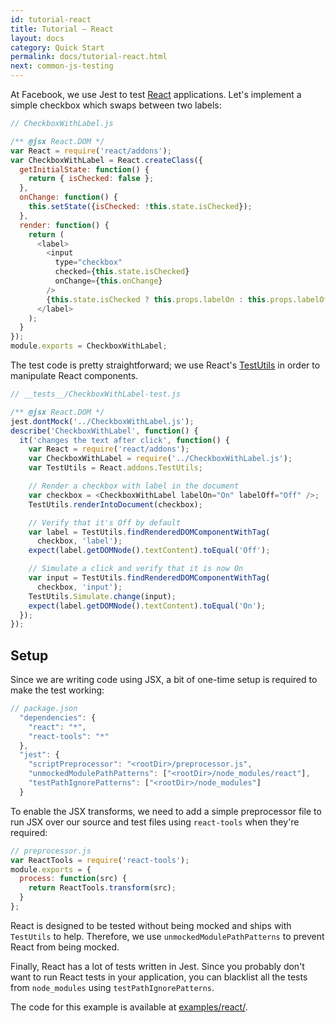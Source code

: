 ```yaml
---
id: tutorial-react
title: Tutorial – React
layout: docs
category: Quick Start
permalink: docs/tutorial-react.html
next: common-js-testing
---
```


At Facebook, we use Jest to test [React](http://facebook.github.io/react/) applications. Let's implement a simple checkbox which swaps between two labels:

```javascript
// CheckboxWithLabel.js

/** @jsx React.DOM */
var React = require('react/addons');
var CheckboxWithLabel = React.createClass({
  getInitialState: function() {
    return { isChecked: false };
  },
  onChange: function() {
    this.setState({isChecked: !this.state.isChecked});
  },
  render: function() {
    return (
      <label>
        <input
          type="checkbox"
          checked={this.state.isChecked}
          onChange={this.onChange}
        />
        {this.state.isChecked ? this.props.labelOn : this.props.labelOff}
      </label>
    );
  }
});
module.exports = CheckboxWithLabel;
```

The test code is pretty straightforward; we use React's [TestUtils](http://facebook.github.io/react/docs/test-utils.html) in order to manipulate React components.

```javascript
// __tests__/CheckboxWithLabel-test.js

/** @jsx React.DOM */
jest.dontMock('../CheckboxWithLabel.js');
describe('CheckboxWithLabel', function() {
  it('changes the text after click', function() {
    var React = require('react/addons');
    var CheckboxWithLabel = require('../CheckboxWithLabel.js');
    var TestUtils = React.addons.TestUtils;

    // Render a checkbox with label in the document
    var checkbox = <CheckboxWithLabel labelOn="On" labelOff="Off" />;
    TestUtils.renderIntoDocument(checkbox);

    // Verify that it's Off by default
    var label = TestUtils.findRenderedDOMComponentWithTag(
      checkbox, 'label');
    expect(label.getDOMNode().textContent).toEqual('Off');

    // Simulate a click and verify that it is now On
    var input = TestUtils.findRenderedDOMComponentWithTag(
      checkbox, 'input');
    TestUtils.Simulate.change(input);
    expect(label.getDOMNode().textContent).toEqual('On');
  });
});
```

## Setup

Since we are writing code using JSX, a bit of one-time setup is required to make the test working:

```javascript
// package.json
  "dependencies": {
    "react": "*",
    "react-tools": "*"
  },
  "jest": {
    "scriptPreprocessor": "<rootDir>/preprocessor.js",
    "unmockedModulePathPatterns": ["<rootDir>/node_modules/react"],
    "testPathIgnorePatterns": ["<rootDir>/node_modules"]
  }
```

To enable the JSX transforms, we need to add a simple preprocessor file to run JSX over our source and test files using `react-tools` when they're required:

```javascript
// preprocessor.js
var ReactTools = require('react-tools');
module.exports = {
  process: function(src) {
    return ReactTools.transform(src);
  }
};
```

React is designed to be tested without being mocked and ships with `TestUtils` to help. Therefore, we use `unmockedModulePathPatterns` to prevent React from being mocked.

Finally, React has a lot of tests written in Jest. Since you probably don't want to run React tests in your application, you can blacklist all the tests from `node_modules` using `testPathIgnorePatterns`.

The code for this example is available at [examples/react/](https://github.com/facebook/jest/tree/master/examples/react).
